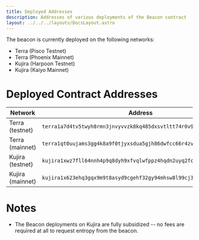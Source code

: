 ```yaml
---
title: Deployed Addresses
description: Addresses of various deployments of the Beacon contract
layout: ../../../layouts/DocsLayout.astro
---
```


The beacon is currently deployed on the following networks:
* Terra (Pisco Testnet)
* Terra (Phoenix Mainnet)
* Kujira (Harpoon Testnet)
* Kujira (Kaiyo Mainnet)

# Deployed Contract Addresses

| Network | Address |
| ----------- | ----------- |
| Terra (testnet) | `terra1a7d4tv5twyh8rmn3jnvyvvzk8kq485dxsvtltt74r0v9earvhfmqseluj8` |
| Terra (mainnet) | `terra1qt0uujams3gg4k8a9f0tjyxsdua5gjh86dwfcc66r4zv9xny02ms3qujeh` |
| Kujira (testnet) | `kujira1xwz7fll64nnh4p9q8dyh9xfvqlwfppz4hqdn2uyq2fcmmqtnf5vsugyk7u` |
| Kujira (mainnet) | `kujira1x623ehq3gqx9m9t8asyd9cgehf32gy94mhsw8l99cj3l2nvda2fqrjwqy5` |

# Notes
* The Beacon deployments on Kujira are fully subsidized -- no fees are required at all to request entropy from the beacon.